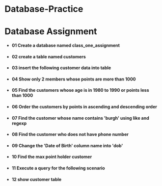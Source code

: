 # Database-Practice
# Database Assignment

- #### 01 Create a database named class_one_assignment

- #### 02 create a table named customers

- #### 03 insert the following customer data into table

- #### 04 Show only 2 members whose points are more than 1000

- #### 05 Find the customers whose age is in 1980 to 1990 or points less than 1000

- #### 06 Order the customers by points in ascending and descending order

- #### 07 Find the customer whose name contains 'burgh' using like and regexp

- #### 08 Find the customer who does not have phone number

- #### 09 Change the 'Date of Birth' column name into 'dob'

- #### 10 Find the max point holder customer

- #### 11 Execute a query for the following scenario

- #### 12 show customer table
